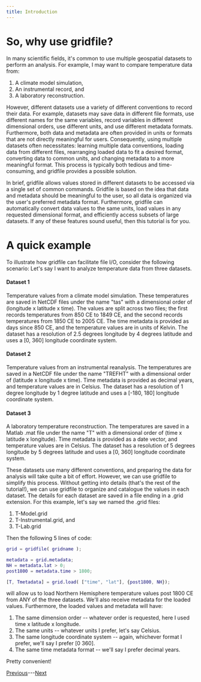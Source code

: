 ```yaml
---
title: Introduction
---
```


# So, why use gridfile?

In many scientific fields, it's common to use multiple geospatial datasets to perform an analysis. For example, I may want to compare temperature data from:
1. A climate model simulation,
2. An instrumental record, and
3. A laboratory reconstruction.

However, different datasets use a variety of different conventions to record their data. For example, datasets may save data in different file formats, use different names for the same variables, record variables in different dimensional orders, use different units, and use different metadata formats. Furthermore, both data and metadata are often provided in units or formats that are not directly meaningful for users. Consequently, using multiple datasets often necessitates: learning multiple data conventions, loading data from different files, rearranging loaded data to fit a desired format, converting data to common units, and changing metadata to a more meaningful format. This process is typically both tedious and time-consuming, and gridfile provides a possible solution.

In brief, gridfile allows values stored in different datasets to be accessed via a single set of common commands. Gridfile is based on the idea that data and metadata should be meaningful to the user, so all data is organized via the user's preferred metadata format. Furthermore, gridfile can automatically convert data values to the same units, load values in any requested dimensional format, and efficiently access subsets of large datasets. If any of these features sound useful, then this tutorial is for you.

# A quick example

To illustrate how gridfile can facilitate file I/O, consider the following scenario: Let's say I want to analyze temperature data from three datasets.

#### Dataset 1
Temperature values from a climate model simulation. These temperatures are saved in NetCDF files under the name "tas" with a dimensional order of (longitude x latitude x time). The values are split across two files; the first records temperatures from 850 CE to 1849 CE, and the second records temperatures from 1850 CE to 2005 CE. The time metadata is provided as days since 850 CE, and the temperature values are in units of Kelvin. The dataset has a resolution of 2.5 degrees longitude by 4 degrees latitude and uses a [0, 360] longitude coordinate system.

#### Dataset 2
Temperature values from an instrumental reanalysis. The temperatures are saved in a NetCDF file under the name "TREFHT" with a dimensional order of (latitude x longitude x time). Time metadata is provided as decimal years, and temperature values are in Celsius. The dataset has a resolution of 1 degree longitude by 1 degree latitude and uses a [-180, 180] longitude coordinate system.

#### Dataset 3
A laboratory temperature reconstruction. The temperatures are saved in a Matlab .mat file under the name "T" with a dimensional order of (time x latitude x longitude). Time metadata is provided as a date vector, and temperature values are in Celsius. The dataset has a resolution of 5 degrees longitude by 5 degrees latitude and uses a [0, 360] longitude coordinate system.

These datasets use many different conventions, and preparing the data for analysis will take quite a bit of effort. However, we can use gridfile to simplify this process. Without getting into details (that's the rest of the tutorial!), we can use gridfile to organize and catalogue the values in each dataset. The details for each dataset are saved in a file ending in a .grid extension. For this example, let's say we named the .grid files:
1. T-Model.grid
2. T-Instrumental.grid, and
3. T-Lab.grid

Then the following 5 lines of code:

```matlab
grid = gridfile( gridname );

metadata = grid.metadata;
NH = metadata.lat > 0;
post1800 = metadata.time > 1800;

[T, Tmetadata] = grid.load( ["time", "lat"], {post1800, NH});
```

will allow us to load Northern Hemisphere temperature values post 1800 CE from ANY of the three datasets. We'll also receive metadata for the loaded values. Furthermore, the loaded values and metadata will have:
1. The same dimension order -- whatever order is requested, here I used time x latitude x longitude.
2. The same units -- whatever units I prefer, let's say Celsius.
3. The same longitude coordinate system -- again, whichever format I prefer, we'll say I prefer [0 360].
4. The same time metadata format -- we'll say I prefer decimal years.

Pretty convenient!


[Previous](welcome)---[Next](overview)

